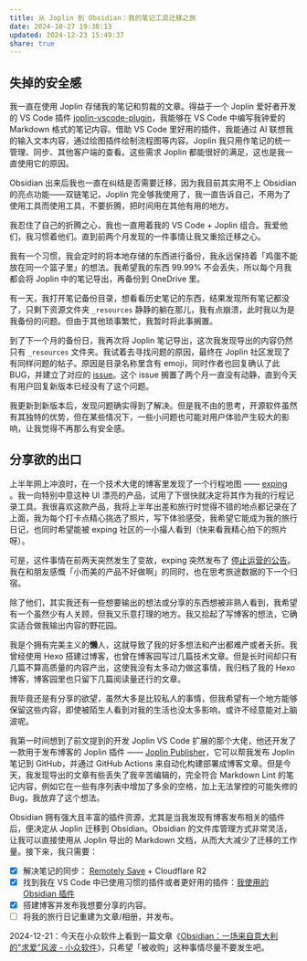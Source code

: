 ```yaml
---
title: 从 Joplin 到 Obsidian：我的笔记工具迁移之旅
date: 2024-10-27 19:38:13
updated: 2024-12-23 15:49:37
share: true
---
```


## 失掉的安全感

我一直在使用 Joplin 存储我的笔记和剪裁的文章。得益于一个 Joplin 爱好者开发的 VS Code 插件 [joplin-vscode-plugin](https://marketplace.visualstudio.com/items?itemName=rxliuli.joplin-vscode-plugin)，我能够在 VS Code 中编写我钟爱的 Markdown 格式的笔记内容。借助 VS Code 里好用的插件，我能通过 AI 联想我的输入文本内容，通过绘图插件绘制流程图等内容。Joplin 我只用作笔记的统一管理、同步、其他客户端的查看。这些需求 Joplin 都能很好的满足，这也是我一直使用它的原因。

Obsidian 出来后我也一直在纠结是否需要迁移，因为我目前其实用不上 Obsidian 的亮点功能——双链笔记，Joplin 完全够我使用了，我一直告诉自己，不用为了使用工具而使用工具，不要折腾，把时间用在其他有用的地方。

我忍住了自己的折腾之心，我也一直用着我的 VS Code + Joplin 组合。我爱他们，我习惯着他们。直到前两个月发现的一件事情让我又重拾迁移之心。

我有一个习惯，我会定时的将本地存储的东西进行备份，我永远保持着「鸡蛋不能放在同一个篮子里」的想法。我希望我的东西 99.99% 不会丢失，所以每个月我都会将 Joplin 中的笔记导出，再备份到 OneDrive 里。

有一天，我打开笔记备份目录，想看看历史笔记的东西，结果发现所有笔记都没了，只剩下资源文件夹 `_resources` 静静的躺在那儿，我有点崩溃，此时我以为是我备份的问题。但由于其他琐事繁忙，我暂时将此事搁置。

到了下一个月的备份日，我再次将 Joplin 笔记导出，这次我发现导出的内容仍然只有 `_resources` 文件夹。我试着去寻找问题的原因，最终在 Joplin 社区发现了有同样问题的帖子。原因是目录名称里含有 emoji，同时作者也回复确认了此 BUG，并建立了对应的 [issue](https://github.com/laurent22/joplin/issues/11110)。这个 issue 搁置了两个月一直没有动静，直到今天有用户回复新版本已经没有了这个问题。

我更新到新版本后，发现问题确实得到了解决。但是我不由的思考，开源软件虽然有其独特的优势，但在某些情况下，一些小问题也可能对用户体验产生较大的影响，让我觉得不再那么有安全感。

## 分享欲的出口

上半年网上冲浪时，在一个技术大佬的博客里发现了一个行程地图 —— [exping](https://exping.world/) 。我一向特别中意这种 UI 漂亮的产品，试用了下很快就决定将其作为我的行程记录工具。我很喜欢这款产品，我将上半年出差和旅行时觉得不错的地点都记录在了上面，我为每个打卡点精心挑选了照片，写下体验感受，我希望它能成为我的旅行日记，也同时希望能被 exping 社区的一小撮人看到（快来看我精心拍下的照片呀）。

可是，这件事情在前两天突然发生了变故，exping 突然发布了 [停止运营的公告](https://exping.world/zh/goodbye)。我在和朋友感慨「小而美的产品不好做啊」的同时，也在思考旅途数据的下一个归宿。

除了他们，其实我还有一些想要输出的想法或分享的东西想被非熟人看到，我希望有一个虽然少有人关顾，但我又乐意打理的地方。我又拾起了写博客的想法，它确实适合做我输出内容的野花园。

我是个拥有完美主义的**懒**人，这就导致了我的好多想法和产出都难产或者夭折。我曾经使用 Hexo 搭建过博客，也曾在博客园写过几篇技术文章。但是长时间却只有几篇不算高质量的内容产出，这使我没有太多动力做这事情，我归档了我的 Hexo 博客，博客园里也只留下几篇阅读量还行的文章。

我毕竟还是有分享的欲望，虽然大多是比较私人的事情，但我希望有一个地方能够保留这些内容，即使被陌生人看到对我的生活也没太多影响，或许不经意能对上脑波呢。

我第一时间想到了前文提到的开发 Joplin VS Code 扩展的那个大佬，他还开发了一款用于发布博客的 Joplin 插件 —— [Joplin Publisher](https://joplin-utils.rxliuli.com/zh-CN/joplin-publisher/)，它可以帮我发布 Joplin 笔记到 GitHub，并通过 GitHub Actions 来自动化构建部署成博客文章。但是今天，我发现导出的文章有些丢失了我辛苦编辑的，完全符合 Markdown Lint 的笔记内容，例如它在一些有序列表中增加了多余的空格，加上无法掌控的可能失修的 Bug，我放弃了这个想法。

Obsidian 拥有强大且丰富的插件资源，尤其是当我发现有博客发布相关的插件后，便决定从 Joplin 迁移到 Obsidian。Obsidian 的文件库管理方式非常灵活，让我可以直接使用从 Joplin 导出的 Markdown 文档，从而大大减少了迁移的工作量。接下来，我只需要：

- [x] 解决笔记的同步： [Remotely Save](https://github.com/remotely-save/remotely-save) + Cloudflare R2
- [x] 找到我在 VS Code 中已使用习惯的插件或者更好用的插件：[我使用的 Obsidian 插件](我使用的%20Obsidian%20插件.md)
- [x] 搭建博客并发布我想要分享的内容。
- [ ] 将我的旅行日记重建为文章/相册，并发布。

2024-12-21：今天在小众软件上看到一篇文章《[Obsidian：一场来自意大利的"求爱"风波 - 小众软件](https://www.appinn.com/obsidian-and-bending-spoons/)》，只希望「被收购」这种事情尽量不要发生吧。
